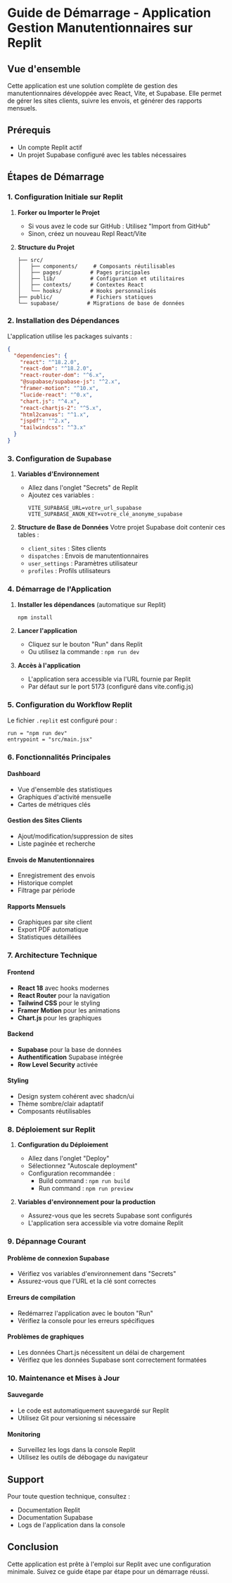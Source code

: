 
# Guide de Démarrage - Application Gestion Manutentionnaires sur Replit

## Vue d'ensemble
Cette application est une solution complète de gestion des manutentionnaires développée avec React, Vite, et Supabase. Elle permet de gérer les sites clients, suivre les envois, et générer des rapports mensuels.

## Prérequis
- Un compte Replit actif
- Un projet Supabase configuré avec les tables nécessaires

## Étapes de Démarrage

### 1. Configuration Initiale sur Replit

1. **Forker ou Importer le Projet**
   - Si vous avez le code sur GitHub : Utilisez "Import from GitHub"
   - Sinon, créez un nouveau Repl React/Vite

2. **Structure du Projet**
   ```
   ├── src/
   │   ├── components/     # Composants réutilisables
   │   ├── pages/         # Pages principales
   │   ├── lib/           # Configuration et utilitaires
   │   ├── contexts/      # Contextes React
   │   └── hooks/         # Hooks personnalisés
   ├── public/            # Fichiers statiques
   └── supabase/         # Migrations de base de données
   ```

### 2. Installation des Dépendances

L'application utilise les packages suivants :
```json
{
  "dependencies": {
    "react": "^18.2.0",
    "react-dom": "^18.2.0",
    "react-router-dom": "^6.x",
    "@supabase/supabase-js": "^2.x",
    "framer-motion": "^10.x",
    "lucide-react": "^0.x",
    "chart.js": "^4.x",
    "react-chartjs-2": "^5.x",
    "html2canvas": "^1.x",
    "jspdf": "^2.x",
    "tailwindcss": "^3.x"
  }
}
```

### 3. Configuration de Supabase

1. **Variables d'Environnement**
   - Allez dans l'onglet "Secrets" de Replit
   - Ajoutez ces variables :
     ```
     VITE_SUPABASE_URL=votre_url_supabase
     VITE_SUPABASE_ANON_KEY=votre_clé_anonyme_supabase
     ```

2. **Structure de Base de Données**
   Votre projet Supabase doit contenir ces tables :
   - `client_sites` : Sites clients
   - `dispatches` : Envois de manutentionnaires
   - `user_settings` : Paramètres utilisateur
   - `profiles` : Profils utilisateurs

### 4. Démarrage de l'Application

1. **Installer les dépendances** (automatique sur Replit)
   ```bash
   npm install
   ```

2. **Lancer l'application**
   - Cliquez sur le bouton "Run" dans Replit
   - Ou utilisez la commande : `npm run dev`

3. **Accès à l'application**
   - L'application sera accessible via l'URL fournie par Replit
   - Par défaut sur le port 5173 (configuré dans vite.config.js)

### 5. Configuration du Workflow Replit

Le fichier `.replit` est configuré pour :
```
run = "npm run dev"
entrypoint = "src/main.jsx"
```

### 6. Fonctionnalités Principales

#### Dashboard
- Vue d'ensemble des statistiques
- Graphiques d'activité mensuelle
- Cartes de métriques clés

#### Gestion des Sites Clients
- Ajout/modification/suppression de sites
- Liste paginée et recherche

#### Envois de Manutentionnaires
- Enregistrement des envois
- Historique complet
- Filtrage par période

#### Rapports Mensuels
- Graphiques par site client
- Export PDF automatique
- Statistiques détaillées

### 7. Architecture Technique

#### Frontend
- **React 18** avec hooks modernes
- **React Router** pour la navigation
- **Tailwind CSS** pour le styling
- **Framer Motion** pour les animations
- **Chart.js** pour les graphiques

#### Backend
- **Supabase** pour la base de données
- **Authentification** Supabase intégrée
- **Row Level Security** activée

#### Styling
- Design system cohérent avec shadcn/ui
- Thème sombre/clair adaptatif
- Composants réutilisables

### 8. Déploiement sur Replit

1. **Configuration du Déploiement**
   - Allez dans l'onglet "Deploy"
   - Sélectionnez "Autoscale deployment"
   - Configuration recommandée :
     - Build command : `npm run build`
     - Run command : `npm run preview`

2. **Variables d'environnement pour la production**
   - Assurez-vous que les secrets Supabase sont configurés
   - L'application sera accessible via votre domaine Replit

### 9. Dépannage Courant

#### Problème de connexion Supabase
- Vérifiez vos variables d'environnement dans "Secrets"
- Assurez-vous que l'URL et la clé sont correctes

#### Erreurs de compilation
- Redémarrez l'application avec le bouton "Run"
- Vérifiez la console pour les erreurs spécifiques

#### Problèmes de graphiques
- Les données Chart.js nécessitent un délai de chargement
- Vérifiez que les données Supabase sont correctement formatées

### 10. Maintenance et Mises à Jour

#### Sauvegarde
- Le code est automatiquement sauvegardé sur Replit
- Utilisez Git pour versioning si nécessaire

#### Monitoring
- Surveillez les logs dans la console Replit
- Utilisez les outils de débogage du navigateur

## Support
Pour toute question technique, consultez :
- Documentation Replit
- Documentation Supabase
- Logs de l'application dans la console

## Conclusion
Cette application est prête à l'emploi sur Replit avec une configuration minimale. Suivez ce guide étape par étape pour un démarrage réussi.
